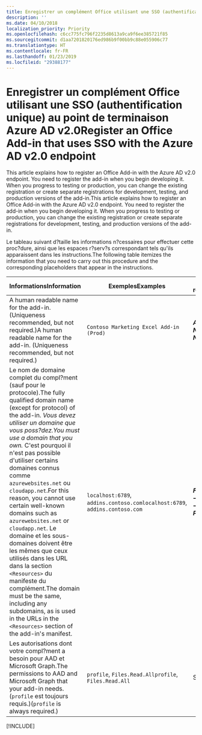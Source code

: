 ```yaml
---
title: Enregistrer un complément Office utilisant une SSO (authentification unique) au point de terminaison Azure AD v2.0
description: ''
ms.date: 04/10/2018
localization_priority: Priority
ms.openlocfilehash: c6cc775fc796f2235d8613a9ca9f6ee385721f85
ms.sourcegitcommit: d1aa7201820176ed986b9f00bb9c88e055906c77
ms.translationtype: HT
ms.contentlocale: fr-FR
ms.lasthandoff: 01/23/2019
ms.locfileid: "29388177"
---
```

# <a name="register-an-office-add-in-that-uses-sso-with-the-azure-ad-v20-endpoint"></a><span data-ttu-id="2dc3e-102">Enregistrer un complément Office utilisant une SSO (authentification unique) au point de terminaison Azure AD v2.0</span><span class="sxs-lookup"><span data-stu-id="2dc3e-102">Register an Office Add-in that uses SSO with the Azure AD v2.0 endpoint</span></span>

<span data-ttu-id="2dc3e-p101">This article explains how to register an Office Add-in with the Azure AD v2.0 endpoint. You need to register the add-in when you begin developing it. When you progress to testing or production, you can change the existing registration or create separate registrations for development, testing, and production versions of the add-in.</span><span class="sxs-lookup"><span data-stu-id="2dc3e-p101">This article explains how to register an Office Add-in with the Azure AD v2.0 endpoint. You need to register the add-in when you begin developing it. When you progress to testing or production, you can change the existing registration or create separate registrations for development, testing, and production versions of the add-in.</span></span>

<span data-ttu-id="2dc3e-106">Le tableau suivant d?taille les informations n?cessaires pour effectuer cette proc?dure, ainsi que les espaces r?serv?s correspondant tels qu'ils apparaissent dans les instructions.</span><span class="sxs-lookup"><span data-stu-id="2dc3e-106">The following table itemizes the information that you need to carry out this procedure and the corresponding placeholders that appear in the instructions.</span></span> 

|<span data-ttu-id="2dc3e-107">Informations</span><span class="sxs-lookup"><span data-stu-id="2dc3e-107">Information</span></span>  |<span data-ttu-id="2dc3e-108">Exemples</span><span class="sxs-lookup"><span data-stu-id="2dc3e-108">Examples</span></span>  |<span data-ttu-id="2dc3e-109">Espace réservé</span><span class="sxs-lookup"><span data-stu-id="2dc3e-109">Placeholder</span></span>  |
|---------|---------|---------|
|<span data-ttu-id="2dc3e-p102">A human readable name for the add-in. (Uniqueness recommended, but not required.)</span><span class="sxs-lookup"><span data-stu-id="2dc3e-p102">A human readable name for the add-in. (Uniqueness recommended, but not required.)</span></span>    |`Contoso Marketing Excel Add-in (Prod)`        |<span data-ttu-id="2dc3e-112">**$ADD-IN-NAME$**</span><span class="sxs-lookup"><span data-stu-id="2dc3e-112">**$ADD-IN-NAME$**</span></span>         |
|<span data-ttu-id="2dc3e-113">Le nom de domaine complet du compl?ment (sauf pour le protocole).</span><span class="sxs-lookup"><span data-stu-id="2dc3e-113">The fully qualified domain name (except for protocol) of the add-in.</span></span> <span data-ttu-id="2dc3e-114">*Vous devez utiliser un domaine que vous poss?dez.*</span><span class="sxs-lookup"><span data-stu-id="2dc3e-114">*You must use a domain that you own.*</span></span> <span data-ttu-id="2dc3e-115">C'est pourquoi il n'est pas possible d'utiliser certains domaines connus comme `azurewebsites.net` ou `cloudapp.net`.</span><span class="sxs-lookup"><span data-stu-id="2dc3e-115">For this reason, you cannot use certain well-known domains such as `azurewebsites.net` or `cloudapp.net`.</span></span> <span data-ttu-id="2dc3e-116">Le domaine et les sous-domaines doivent être les mêmes que ceux utilisés dans les URL dans la section `<Resources>` du manifeste du complément.</span><span class="sxs-lookup"><span data-stu-id="2dc3e-116">The domain must be the same, including any subdomains, as is used in the URLs in the `<Resources>` section of the add-in's manifest.</span></span>  |<span data-ttu-id="2dc3e-117">`localhost:6789`, `addins.contoso.com`</span><span class="sxs-lookup"><span data-stu-id="2dc3e-117">`localhost:6789`, `addins.contoso.com`</span></span>         |<span data-ttu-id="2dc3e-118">**$FQDN-WITHOUT-PROTOCOL$**</span><span class="sxs-lookup"><span data-stu-id="2dc3e-118">**$FQDN-WITHOUT-PROTOCOL$**</span></span>         |
|<span data-ttu-id="2dc3e-119">Les autorisations dont votre compl?ment a besoin pour AAD et Microsoft Graph.</span><span class="sxs-lookup"><span data-stu-id="2dc3e-119">The permissions to AAD and Microsoft Graph that your add-in needs.</span></span> <span data-ttu-id="2dc3e-120">(`profile` est toujours requis.)</span><span class="sxs-lookup"><span data-stu-id="2dc3e-120">(`profile` is always required.)</span></span>    |<span data-ttu-id="2dc3e-121">`profile`, `Files.Read.All`</span><span class="sxs-lookup"><span data-stu-id="2dc3e-121">`profile`, `Files.Read.All`</span></span>         |<span data-ttu-id="2dc3e-122">S/O</span><span class="sxs-lookup"><span data-stu-id="2dc3e-122">N/A</span></span>         |

[!INCLUDE[](../includes/register-sso-add-in-aad-v2-include.md)]
